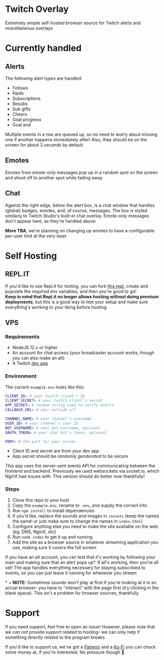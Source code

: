# Twitch Overlay
Extremely simple self-hosted browser source for Twitch alerts and miscellaneous overlays

# Currently handled
## Alerts
The following alert types are handled:
- Follows
- Raids
- Subscriptions
- Resubs
- Sub gifts
- Cheers
- Goal progress
- Goal end

Multiple events in a row are queued up, so no need to worry about missing one if another happens immediately after! Also, they should be on the screen for about 3 seconds by default

## Emotes
Emotes from emote-only messages pop up in a random spot on the screen and shoot off to another spot while fading away

## Chat
Against the right edge, below the alert box, is a chat window that handles (global) badges, emotes, and, of course, messages. The box is styled similarly to Twitch Studio's built-in chat overlay. Emote-only messages don't appear here, as they're handled above

**More TBA**, we're planning on changing up emotes to have a configurable per-user limit at the very least

# Self Hosting
## REPL.IT
If you'd like to use Repl.it for testing, you can fork [this repl](https://replit.com/@GreyHimmel/twitch-overlay?v=1), create and populate the required env variables, and then you're good to go!  
**Keep in mind that Repl.it no longer allows hosting without doing premium deployments**, but this is a good way to test your setup and make sure everything's working to your liking before hosting.

## VPS
### Requirements
- NodeJS 12.x or higher
- An account for chat access (your broadcaster account works, though you can also make an alt)
- A Twitch [dev app](https://dev.twitch.com)

### Environment
The current `example.env` looks like this:
```bash
CLIENT_ID= # your twitch client's ID
CLIENT_SECRET= # your twitch client's secret
APP_SECRET= # random string used to verify events
CALLBACK_URL= # your outside url

CHANNEL_NAME= # your channel's username
USER_ID= # your channel's user ID
BOT_USERNAME= # chat bot username, optional
OAUTH_TOKEN= # your chat bot's token, optional

PORT= # the port for your server
```

- Client ID and secret are from your dev app
- App secret should be *randomly genderated* to be secure  

This app uses the server-sent events API for communicating between the frontend and backend. Previously we used websockets via socket.io, which NginX had issues with. This version should do better now thankfully!

### Steps
1. Clone this repo to your host
2. Copy the `example.env`, rename to `.env`, and supply the correct info
3. Run `npm install` to install dependencies
4. If you'd like, replace the sounds and images in `/assets` (keep the names the same! or just make sure to change the names in `index.html`)
5. Configure anything else you need to make the site available on the web (eg. DNS, NginX, etc)
6. Run `node index` to get it up and running
7. Add the site as a browser source in whatever streaming application you use, making sure it covers the full screen

If you have an alt account, you can test that it's working by following your main and making sure that an alert pops up\*. If all's working, then you're all set! The app handles everything necessary for staying subscribed to events, so you can just leave it running for whenever you stream

\* = **NOTE:** Sometimes sounds won't play at first if you're looking at it in an actual browser- you have to "interact" with the page first (try clicking in the blank space). This isn't a problem for browser sources, thankfully

# Support
If you need support, feel free to open an issue! However, please note that we *can not* provide support related to hosting- we can only help if something directly related to the program breaks

If you'd like to support *us*, we've got a [Patreon](https://patreon.com/greysdawn) and a [Ko-Fi](https://ko-fi.com/greysdawn) you can chuck some money at, if you're interested. No pressure though 💜
